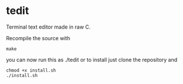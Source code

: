# tedit
Terminal text editor made in raw C.

Recompile the source with
```
make
```
you can now run this as ./tedit or to install just clone the repository and

```
chmod +x install.sh
./install.sh
```
